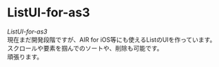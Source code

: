 # ListUI-for-as3
*ListUI-for-as3*  
現在まだ開発段階ですが、AIR for iOS等にも使えるListのUIを作っています。  
スクロールや要素を掴んでのソートや、削除も可能です。  
頑張ります。  